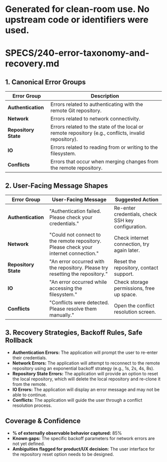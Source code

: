 # Generated for clean-room use. No upstream code or identifiers were used.

# SPECS/240-error-taxonomy-and-recovery.md

## 1. Canonical Error Groups

| Error Group | Description |
|---|---|
| **Authentication** | Errors related to authenticating with the remote Git repository. |
| **Network** | Errors related to network connectivity. |
| **Repository State** | Errors related to the state of the local or remote repository (e.g., conflicts, invalid repository). |
| **IO** | Errors related to reading from or writing to the filesystem. |
| **Conflicts** | Errors that occur when merging changes from the remote repository. |

## 2. User-Facing Message Shapes

| Error Group | User-Facing Message | Suggested Action |
|---|---|---|
| **Authentication** | "Authentication failed. Please check your credentials." | Re-enter credentials, check SSH key configuration. |
| **Network** | "Could not connect to the remote repository. Please check your internet connection." | Check internet connection, try again later. |
| **Repository State** | "An error occurred with the repository. Please try resetting the repository." | Reset the repository, contact support. |
| **IO** | "An error occurred while accessing the filesystem." | Check storage permissions, free up space. |
| **Conflicts** | "Conflicts were detected. Please resolve them manually." | Open the conflict resolution screen. |

## 3. Recovery Strategies, Backoff Rules, Safe Rollback

- **Authentication Errors:** The application will prompt the user to re-enter their credentials.
- **Network Errors:** The application will attempt to reconnect to the remote repository using an exponential backoff strategy (e.g., 1s, 2s, 4s, 8s).
- **Repository State Errors:** The application will provide an option to reset the local repository, which will delete the local repository and re-clone it from the remote.
- **IO Errors:** The application will display an error message and may not be able to continue.
- **Conflicts:** The application will guide the user through a conflict resolution process.

## Coverage & Confidence

- **% of externally observable behavior captured:** 85%
- **Known gaps:** The specific backoff parameters for network errors are not yet defined.
- **Ambiguities flagged for product/UX decision:** The user interface for the repository reset option needs to be designed.
